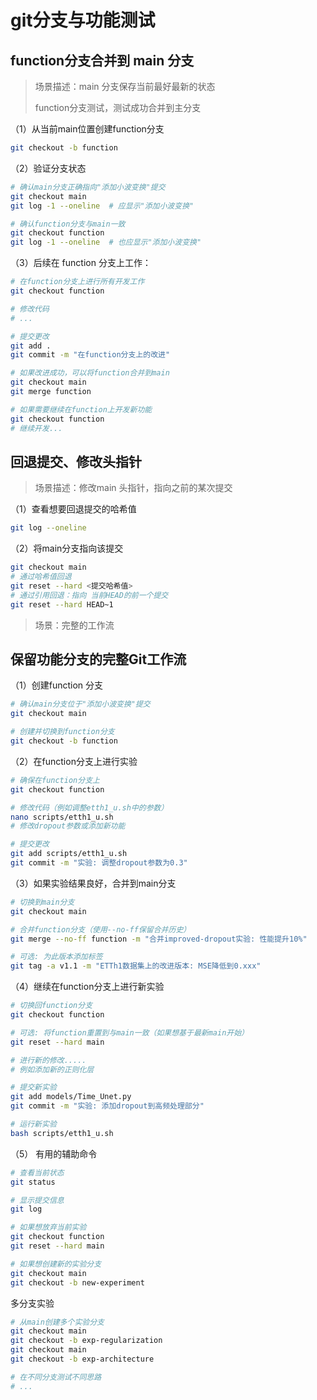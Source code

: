# git分支与功能测试

## function分支合并到 main 分支

> 场景描述：main 分支保存当前最好最新的状态
>
> function分支测试，测试成功合并到主分支

（1）从当前main位置创建function分支

```bash
git checkout -b function
```

（2）验证分支状态

```bash
# 确认main分支正确指向"添加小波变换"提交
git checkout main
git log -1 --oneline  # 应显示"添加小波变换"

# 确认function分支与main一致
git checkout function
git log -1 --oneline  # 也应显示"添加小波变换"
```

（3）后续在 function 分支上工作：

```bash
# 在function分支上进行所有开发工作
git checkout function

# 修改代码
# ...

# 提交更改
git add .
git commit -m "在function分支上的改进"

# 如果改进成功，可以将function合并到main
git checkout main
git merge function

# 如果需要继续在function上开发新功能
git checkout function
# 继续开发...
```

## 回退提交、修改头指针

> 场景描述：修改main 头指针，指向之前的某次提交

（1）查看想要回退提交的哈希值

```bash
git log --oneline
```

（2）将main分支指向该提交

```bash
git checkout main
# 通过哈希值回退
git reset --hard <提交哈希值>
# 通过引用回退：指向 当前HEAD的前一个提交
git reset --hard HEAD~1
```

> 场景：完整的工作流

## 保留功能分支的完整Git工作流

（1）创建function 分支

```bash
# 确认main分支位于"添加小波变换"提交
git checkout main

# 创建并切换到function分支
git checkout -b function
```

（2）在function分支上进行实验

```bash
# 确保在function分支上
git checkout function

# 修改代码（例如调整etth1_u.sh中的参数）
nano scripts/etth1_u.sh
# 修改dropout参数或添加新功能

# 提交更改
git add scripts/etth1_u.sh
git commit -m "实验: 调整dropout参数为0.3"
```

（3）如果实验结果良好，合并到main分支

```bash
# 切换到main分支
git checkout main

# 合并function分支（使用--no-ff保留合并历史）
git merge --no-ff function -m "合并improved-dropout实验: 性能提升10%"

# 可选: 为此版本添加标签
git tag -a v1.1 -m "ETTh1数据集上的改进版本: MSE降低到0.xxx"
```

（4）继续在function分支上进行新实验

```bash
# 切换回function分支
git checkout function

# 可选: 将function重置到与main一致（如果想基于最新main开始）
git reset --hard main  

# 进行新的修改.....
# 例如添加新的正则化层

# 提交新实验
git add models/Time_Unet.py
git commit -m "实验: 添加dropout到高频处理部分"

# 运行新实验
bash scripts/etth1_u.sh
```

（5） 有用的辅助命令

```bash
# 查看当前状态
git status

# 显示提交信息
git log

# 如果想放弃当前实验
git checkout function
git reset --hard main

# 如果想创建新的实验分支
git checkout main
git checkout -b new-experiment
```

 多分支实验

```bash
# 从main创建多个实验分支
git checkout main
git checkout -b exp-regularization
git checkout main
git checkout -b exp-architecture

# 在不同分支测试不同思路
# ...
```

